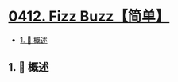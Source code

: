 # [0412. Fizz Buzz【简单】](https://github.com/Tdahuyou/TNotes.leetcode/tree/main/notes/0412.%20Fizz%20Buzz%E3%80%90%E7%AE%80%E5%8D%95%E3%80%91)

<!-- region:toc -->

- [1. 📝 概述](#1--概述)

<!-- endregion:toc -->

## 1. 📝 概述
